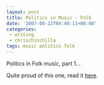 ```yaml
---
layout: post
title: Politics in Music - Folk
date: '2007-08-22T04:40:11+00:00'
categories:
 - writing
 - chrischinchilla
tags: music politics folk
---
```

Politics in Folk music, part 1...

Quite proud of this one, read it <a href="https://www.indieoma.com/public_journal.php?d=539fd53b59e3bb12d203f45a912eeaf2" target="_blank">here</a>.
